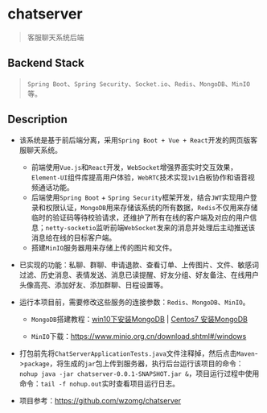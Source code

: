 # chatserver

> 客服聊天系统后端

## Backend Stack

> `Spring Boot`、`Spring Security`、`Socket.io`、`Redis`、`MongoDB`、`MinIO`等。

## Description

- 该系统是基于前后端分离，采用`Spring Boot + Vue + React`开发的网页版客服聊天系统。

  - 前端使用`Vue.js`和`React`开发，`WebSocket`增强界面实时交互效果，`Element-UI`组件库提高用户体验，`WebRTC`技术实现`1v1`白板协作和语音视频通话功能。
  - 后端使用`Spring Boot` + `Spring Security`框架开发，结合`JWT`实现用户登录和权限认证，`MongoDB`用来存储该系统的所有数据，`Redis`不仅用来存储临时的验证码等待校验请求，还维护了所有在线的客户端及对应的用户信息；`netty-socketio`监听前端`WebSocket`发来的消息并处理后主动推送该消息给在线的目标客户端。
  - 搭建`MinIO`服务器用来存储上传的图片和文件。
- 已实现的功能：私聊、群聊、申请退款、查看订单、上传图片、文件、敏感词过滤、历史消息、表情发送、消息已读提醒、好友分组、好友备注、在线用户头像高亮、添加好友、添加群聊、日程设置等。
- 运行本项目前，需要修改这些服务的连接参数：`Redis`、`MongoDB`、`MinIO`。

  - `MongoDB`搭建教程：[win10下安装MongoDB](https://www.jianshu.com/p/2ab39e37d0fb) | [Centos7 安装MongoDB](https://www.jianshu.com/p/681d584d9281)

  - `MinIO`下载：https://www.minio.org.cn/download.shtml#/windows
- 打包前先将`ChatServerApplicationTests.java`文件注释掉，然后点击`Maven`->`package`，将生成的`jar`包上传到服务器，执行后台运行该项目的命令：`nohup java -jar chatserver-0.0.1-SNAPSHOT.jar &`，项目运行过程中使用命令：`tail -f nohup.out`实时查看项目运行日志。
- 项目参考：https://github.com/wzomg/chatserver

